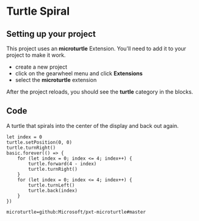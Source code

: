 # Turtle Spiral

## Setting up your project

This project uses an **microturtle** Extension. You'll need to add it to your project to make it work.

* create a new project
* click on the gearwheel menu and click **Extensions**
* select the **microturtle** extension

After the project reloads, you should see the **turtle** category in the blocks.

## Code

A turtle that spirals into the center of the display and back out again.

```blocks
let index = 0
turtle.setPosition(0, 0)
turtle.turnRight()
basic.forever(() => {
    for (let index = 0; index <= 4; index++) {
        turtle.forward(4 - index)
        turtle.turnRight()
    }
    for (let index = 0; index <= 4; index++) {
        turtle.turnLeft()
        turtle.back(index)
    }
})
```

```package
microturtle=github:Microsoft/pxt-microturtle#master
```
